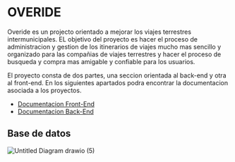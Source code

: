 # OVERIDE

Overide es un projecto orientado a mejorar los viajes terrestres intermunicipales. EL objetivo del proyecto es hacer el proceso de administracion y gestion de los itinerarios de viajes mucho mas sencillo y organizado para las compañias de viajes terrestres y hacer el proceso de busqueda y compra mas amigable y confiable para los usuarios.

El proyecto consta de dos partes, una seccion orientada al back-end y otra al front-end. En los siguientes apartados podra encontrar la documentacion asociada a los proyectos.
<ul>
  <li><a href="https://github.com/Juan-Motta/overide-backend-app">Documentacion Front-End</a></li>
  <li><a href="https://github.com/#">Documentacion Back-End</a></li>
</ul>

## Base de datos

![Untitled Diagram drawio (5)](https://user-images.githubusercontent.com/78517969/140626965-c20435c1-264a-4627-9ef0-9d78c6461511.png)


